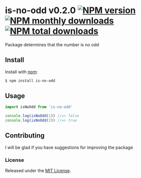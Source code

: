 # is-no-odd v0.2.0 [![NPM version](https://img.shields.io/npm/v/is-no-odd.svg?style=flat)](https://www.npmjs.com/package/is-no-odd) [![NPM monthly downloads](https://img.shields.io/npm/dm/is-no-odd.svg-num?style=flat)](https://www.npmjs.com/package/is-no-odd) [![NPM total downloads](https://img.shields.io/npm/dt/is-no-odd.svg?style=flat)](https://www.npmjs.com/package/is-no-odd)
Package determines that the number is no odd

## Install

Install with [npm](https://www.npmjs.com/):

```sh
$ npm install is-no-odd
```

## Usage

```js
import isNoOdd from 'is-no-odd'

console.log(isNoOdd(1)) //=> false
console.log(isNoOdd(2)) //=> true
```

## Contributing

I will be glad if you have suggestions for improving the package

### License
Released under the [MIT License](LICENSE).
